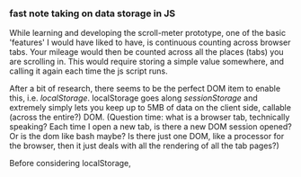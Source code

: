 ### fast note taking on data storage in JS

While learning and developing the scroll-meter prototype, one of the basic 'features' I would have liked to have, is continuous counting across browser tabs. Your mileage would then be counted across all the places (tabs) you are scrolling in. This would require storing a simple value somewhere, and calling it again each time the js script runs.

After a bit of research, there seems to be the perfect DOM item to enable this, i.e. *localStorage*. localStorage goes along *sessionStorage* and extremely simply lets you keep up to 5MB of data on the client side, callable (across the entire?) DOM. (Question time: what is a browser tab, technically speaking? Each time I open a new tab, is there a new DOM session opened? Or is the dom like bash maybe? Is there just one DOM, like a processor for the browser, then it just deals with all the rendering of all the tab pages?)

Before considering localStorage,  
